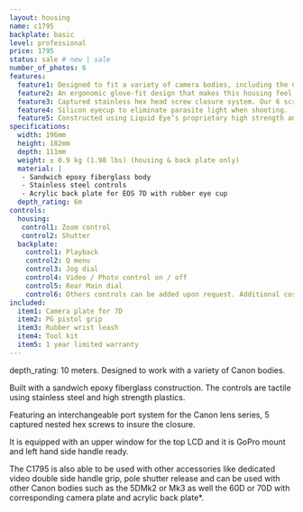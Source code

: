 ```yaml
---
layout: housing
name: c1795
backplate: basic
level: professional
price: 1795
status: sale # new | sale
number_of_photos: 6
features:
  feature1: Designed to fit a variety of camera bodies, including the Canon EOS 7D.
  feature2: An ergonomic glove-fit design that makes this housing feel and operate like your DLSR.
  feature3: Captured stainless hex head screw closure system. Our 6 screws closure system insures a tight, even seal, while eliminating the problems of screw loss and corrosion.
  feature4: Silicon eyecup to eliminate parasite light when shooting.
  feature5: Constructed using Liquid Eye’s proprietary high strength and ultra light epoxy resin sandwiched core technology.
specifications:
  width: 196mm
  height: 182mm
  depth: 111mm
  weight: ± 0.9 kg (1.98 lbs) (housing & back plate only)
  material: |
   - Sandwich epoxy fiberglass body
   - Stainless steel controls
   - Acrylic back plate for EOS 7D with rubber eye cup
  depth_rating: 6m
controls:
  housing:
   control1: Zoom control
   control2: Shutter
  backplate:
    control1: Playback
    control2: Q menu
    control3: Jog dial
    control4: Video / Photo control on / off
    control5: Rear Main dial
    control6: Others controls can be added upon request. Additional cost, ask for prices.
included:
  item1: Camera plate for 7D
  item2: PG pistol grip
  item3: Rubber wrist leash
  item4: Tool kit
  item5: 1 year limited warranty
---
```

depth_rating: 10 meters. Designed to work with a variety of Canon bodies.

Built with a sandwich epoxy fiberglass construction. The controls are tactile using stainless steel and high strength plastics.

Featuring an interchangeable port system for the Canon lens series, 5 captured nested hex screws to insure the closure.

It is equipped with an upper window for the top LCD and it is GoPro mount and left hand side handle ready.

The C1795 is also able to be used with other accessories like dedicated video double side handle grip, pole shutter release and can be used with other Canon bodies such as the 5DMk2 or Mk3 as well the 60D or 70D with corresponding camera plate and acrylic back plate*.
